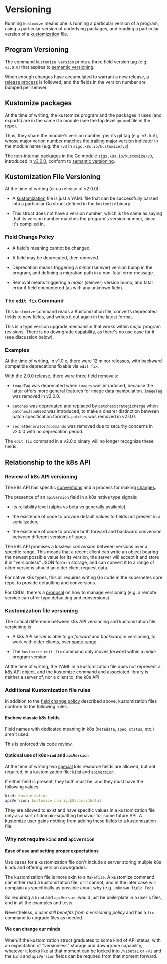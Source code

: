 # Versioning

Running `kustomize` means one is running a
particular version of a program, using a
particular version of underlying packages, and
reading a particular version of a [kustomization]
file.

## Program Versioning

The command `kustomize version` prints a three
field version tag (e.g. `v3.0.0`) that aspires to
[semantic versioning].

When enough changes have accumulated to
warrant a new release, a [release process]
is followed, and the fields in the version
number are bumped per semver.

## Kustomize packages

At the time of writing, the kustomize program and
the packages it uses (and exports) are in the same
Go module (see the top level `go.mod` file in the
repo).

[trailing major version indicator]: https://github.com/golang/go/wiki/Modules#releasing-modules-v2-or-higher

Thus, they share the module's version number, per
its git tag (e.g. `v3.0.0`), whose major verion
number matches the [trailing major version
indicator] in the module name (e.g. the `/v3` in
`sigs.k8s.io/kustomize/v3`).

The non-internal packages in the Go module
`sigs.k8s.io/kustomize/v3`, introduced in
[v3.0.0](v3.0.0.md), conform to [semantic
versioning].


## Kustomization File Versioning

At the time of writing (circa release of v2.0.0):

- A [kustomization] file is just a YAML file that
  can be successfully parsed into a particular Go
  struct defined in the `kustomize` binary.

- This struct does not have a version number,
  which is the same as saying that its version
  number matches the program's version number,
  since it's compiled in.

### Field Change Policy

- A field's meaning cannot be changed.

- A field may be deprecated, then removed.

- Deprecation means triggering a _minor_ (semver)
  version bump in the program, and
  defining a migration path in a non-fatal
  error message.

- Removal means triggering a _major_ (semver)
  version bump, and fatal error if field encountered
  (as with any unknown field).

### The `edit fix` Command

This `kustomize` command reads a Kustomization
file, converts deprecated fields to new
fields, and writes it out again in the latest
format.

This is a type version upgrade mechanism that
works within _major_ program revisions.  There is
no downgrade capability, as there's no use case
for it (see discussion below).

### Examples

At the time of writing, in v1.0.x, there were 12
minor releases, with backward compatible
deprecations fixable via `edit fix`.

With the 2.0.0 release, there were three field
removals:

- `imageTag` was deprecated when `images` was
   introduced, because the latter offers more
   general features for image data manipulation.
   `imageTag` was removed in v2.0.0.

- `patches` was deprecated and replaced by
   `patchesStrategicMerge` when `patchesJson6902`
   was introduced, to make a clearer
   distinction between patch specification formats.
   `patches` was removed in v2.0.0.

- `secretGenerator/commands` was removed
   due to security concerns in v2.0.0
   with no deprecation period.

The `edit fix` command in a v2.0.x binary
will no longer recognize these fields.

## Relationship to the k8s API

### Review of k8s API versioning

The k8s API has specific [conventions] and a
process for making [changes].

The presence of an `apiVersion` field in a k8s
native type signals:

- its reliability level (alpha vs beta vs
  generally available),

- the existence of code to provide default values
  to fields not present in a serialization,
  
- the existence of code to provide both forward
  and backward conversion between different
  versions of types.

The k8s API promises a lossless _conversion_
between versions over a specific range.  This
means that a recent client can write an object
bearing the newest possible value for its version,
the server will accept it and store it in
"versionless" JSON form in storage, and can
convert it to a range of older versions should
an older client request data.

For native k8s types, this all requires writing Go
code in the kubernetes core repo, to provide
defaulting and conversions.

For CRDs, there's a [proposal] on how to manage
versioning (e.g. a remote service can offer type
defaulting and conversions).

### Kustomization file versioning

The critical difference between k8s API versioning
and kustomization file versioning is

- A k8s API server is able to go _forward_ and
  _backward_ in versioning, to work with older
  clients, over [some range].

- The `kustomize edit fix` command only moves
  _forward_ within a _major_ program
  version.

At the time of writing, the YAML in a
kustomization file does not represent a [k8s API]
object, and the kustomize command and associated
library is neither a server of, nor a client to,
the k8s API.

### Additional Kustomization file rules

In addition to the [field change policy] described
above, kustomization files conform to
the following rules.

#### Eschew classic k8s fields

Field names with dedicated meaning in k8s
(`metadata`, `spec`, `status`, etc.)  aren't used.

This is enforced via code review.

#### Optional use of k8s `kind` and `apiVersion`

At the time of writing two [special] k8s
resource fields are allowed, but not required, in
a kustomization file: [`kind`] and [`apiVersion`].

If either field is present, they both must be, and
they must have the following values:

``` yaml
kind: Kustomization
apiVersion: kustomize.config.k8s.io/v1beta1
```

They are allowed to exist and have specific values
in a kustomization file only as a sort of
domain-squatting behavior for some future API.  A
kustomize user gains nothing from adding these
fields to a kustomization file.

### Why not require `kind` and `apiVersion`

#### Ease of use and setting proper expectations

Use cases for a kustomization file don't include a
server storing muliple k8s kinds and offering
version downgrades.

The kustomization file is more akin to a
`Makefile`.  A kustomize command can either read a
kustomization file, or it cannot, and in the later
case will complain as specifically as possible
about why (e.g. `unknown field Foo`).

So requiring a `kind` and `apiVersion` would just
be boilerplate in a user's files, and in all the
examples and tests.

Nevertheless, _a user still benefits from a
versioning policy_ and has a `fix` command to
upgrade files as needed.

#### We can change our minds

When/if the kustomization struct graduates to some
kind of API status, with an expectation of
"versionless" storage and downgrade capability,
whatever it looks like at that moment can be
locked into `/v1beta1` or `/v1` and the `kind`
and `apiVersion` fields can be required from that
moment forward.

[field change policy]: #field-change-policy
[some range]: https://kubernetes.io/docs/reference/using-api/deprecation-policy
[proposal]: https://github.com/kubernetes/community/blob/master/contributors/design-proposals/api-machinery/customresources-versioning.md
[beta-level rules]: https://github.com/kubernetes/community/blob/master/contributors/devel/api_changes.md#alpha-beta-and-stable-versions
[changes]: https://github.com/kubernetes/community/blob/master/contributors/devel/sig-architecture/api_changes.md
[adapt]: https://github.com/kubernetes-sigs/kustomize/blob/master/pkg/types/kustomization.go#L166
[special]: https://github.com/kubernetes/community/blob/master/contributors/devel/sig-architecture/api-conventions.md#resources
[k8s API]: https://github.com/kubernetes/community/blob/master/contributors/devel/sig-architecture/api-conventions.md
[conventions]: https://github.com/kubernetes/community/blob/master/contributors/devel/sig-architecture/api-conventions.md
[release process]: ../releasing/README.md
[kustomization]: glossary.md#kustomization
[`kind`]: https://github.com/kubernetes/community/blob/master/contributors/devel/sig-architecture/api-conventions.md#types-kinds
[`apiVersion`]: https://kubernetes.io/docs/concepts/overview/kubernetes-api/#api-versioning
[semantic versioning]: https://semver.org
